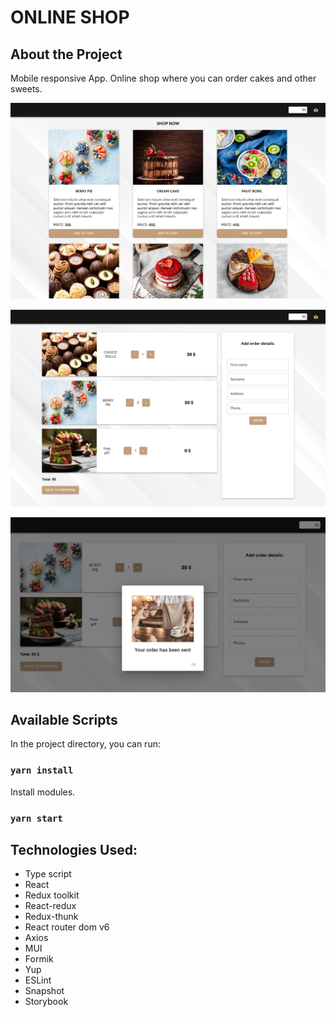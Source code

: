 # ONLINE SHOP

## About the Project

Mobile responsive App. Online shop where you can order cakes and other sweets.

![Project screenshot](/src/common/assets/image/shop1.png)

![Project screenshot](/src/common/assets/image/shop2.png)

![Project screenshot](/src/common/assets/image/shop3.png)

## Available Scripts

In the project directory, you can run:

### `yarn install`

Install modules.

### `yarn start`

## Technologies Used:
- Type script
- React
- Redux toolkit
- React-redux
- Redux-thunk
- React router dom v6
- Axios
- MUI
- Formik
- Yup
- ESLint
- Snapshot
- Storybook